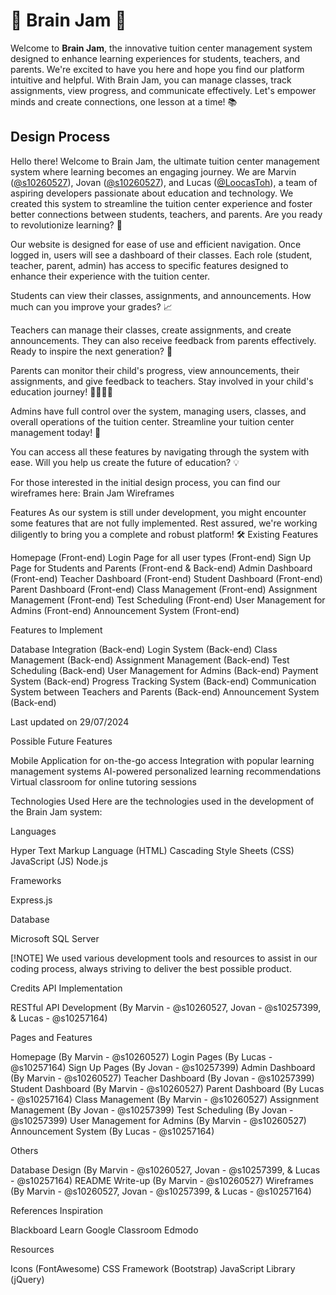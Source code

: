 # 🧠 Brain Jam 🧠

Welcome to **Brain Jam**, the innovative tuition center management system designed to enhance learning experiences for students, teachers, and parents. We're excited to have you here and hope you find our platform intuitive and helpful. With Brain Jam, you can manage classes, track assignments, view progress, and communicate effectively. Let's empower minds and create connections, one lesson at a time! 📚

## Design Process

Hello there! Welcome to Brain Jam, the ultimate tuition center management system where learning becomes an engaging journey. We are Marvin ([@s10260527](https://github.com/s10260527)), Jovan ([@s10260527](https://github.com/LifeRaider)), and Lucas ([@LoocasToh](https://github.com/LoocasToh)), a team of aspiring developers passionate about education and technology. We created this system to streamline the tuition center experience and foster better connections between students, teachers, and parents. Are you ready to revolutionize learning? 🚀

Our website is designed for ease of use and efficient navigation. Once logged in, users will see a dashboard of their classes. Each role (student, teacher, parent, admin) has access to specific features designed to enhance their experience with the tuition center.

Students can view their classes, assignments, and announcements. How much can you improve your grades? 📈

Teachers can manage their classes, create assignments, and create announcements. They can also receive feedback from parents effectively. Ready to inspire the next generation? 🍎

Parents can monitor their child's progress, view announcements, their assignments, and give feedback to teachers. Stay involved in your child's education journey! 👨‍👩‍👧‍👦

Admins have full control over the system, managing users, classes, and overall operations of the tuition center. Streamline your tuition center management today! 🏫

You can access all these features by navigating through the system with ease. Will you help us create the future of education? 💡

For those interested in the initial design process, you can find our wireframes here: Brain Jam Wireframes

Features
As our system is still under development, you might encounter some features that are not fully implemented. Rest assured, we're working diligently to bring you a complete and robust platform! 🛠️
Existing Features

Homepage (Front-end)
Login Page for all user types (Front-end)
Sign Up Page for Students and Parents (Front-end & Back-end)
Admin Dashboard (Front-end)
Teacher Dashboard (Front-end)
Student Dashboard (Front-end)
Parent Dashboard (Front-end)
Class Management (Front-end)
Assignment Management (Front-end)
Test Scheduling (Front-end)
User Management for Admins (Front-end)
Announcement System (Front-end)

Features to Implement

Database Integration (Back-end)
Login System (Back-end)
Class Management (Back-end)
Assignment Management (Back-end)
Test Scheduling (Back-end)
User Management for Admins (Back-end)
Payment System (Back-end)
Progress Tracking System (Back-end)
Communication System between Teachers and Parents (Back-end)
Announcement System (Back-end)


Last updated on 29/07/2024

Possible Future Features

Mobile Application for on-the-go access
Integration with popular learning management systems
AI-powered personalized learning recommendations
Virtual classroom for online tutoring sessions

Technologies Used
Here are the technologies used in the development of the Brain Jam system:

Languages

Hyper Text Markup Language (HTML)
Cascading Style Sheets (CSS)
JavaScript (JS)
Node.js


Frameworks

Express.js


Database

Microsoft SQL Server




[!NOTE]
We used various development tools and resources to assist in our coding process, always striving to deliver the best possible product.

Credits
API Implementation

RESTful API Development (By Marvin - @s10260527, Jovan - @s10257399, & Lucas - @s10257164)

Pages and Features

Homepage (By Marvin - @s10260527)
Login Pages (By Lucas - @s10257164)
Sign Up Pages (By Jovan - @s10257399)
Admin Dashboard (By Marvin - @s10260527)
Teacher Dashboard (By Jovan - @s10257399)
Student Dashboard (By Marvin - @s10260527)
Parent Dashboard (By Lucas - @s10257164)
Class Management (By Marvin - @s10260527)
Assignment Management (By Jovan - @s10257399)
Test Scheduling (By Jovan - @s10257399)
User Management for Admins (By Marvin - @s10260527)
Announcement System (By Lucas - @s10257164)

Others

Database Design (By Marvin - @s10260527, Jovan - @s10257399, & Lucas - @s10257164)
README Write-up (By Marvin - @s10260527)
Wireframes (By Marvin - @s10260527, Jovan - @s10257399, & Lucas - @s10257164)

References
Inspiration

Blackboard Learn
Google Classroom
Edmodo

Resources

Icons (FontAwesome)
CSS Framework (Bootstrap)
JavaScript Library (jQuery)